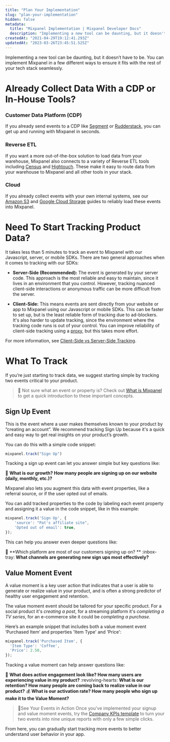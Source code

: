 ```yaml
---
title: "Plan Your Implementation"
slug: "plan-your-implementation"
hidden: false
metadata: 
  title: "Mixpanel Implementation | Mixpanel Developer Docs"
  description: "Implementing a new tool can be daunting, but it doesn't have to be. Learn how to implement Mixpanel to ensure it fits seamlessly with the rest of your tech stack."
createdAt: "2021-04-29T19:12:41.293Z"
updatedAt: "2023-03-26T23:45:51.525Z"
---
```

Implementing a new tool can be daunting, but it doesn’t have to be. You can implement Mixpanel in a few different ways to ensure it fits with the rest of your tech stack seamlessly.

# Already Collect Data With a CDP or In-House Tools?
### Customer Data Platform (CDP)
If you already send events to a CDP like [Segment](https://segment.com/docs/connections/destinations/catalog/actions-mixpanel/) or [Rudderstack](https://rudderstack.com/integration/mixpanel/), you can get up and running with Mixpanel in seconds.

### Reverse ETL
If you want a more out-of-the-box solution to load data from your warehouse, Mixpanel also connects to a variety of Reverse ETL tools including [Census](https://docs.getcensus.com/destinations/mixpanel) and [Hightouch](https://hightouch.io/docs/destinations/mixpanel/). These make it easy to route data from your warehouse to Mixpanel and all other tools in your stack.

### Cloud
If you already collect events with your own internal systems, see our [Amazon S3](doc:s3-import) and [Google Cloud Storage](doc:gcs-import) guides to reliably load these events into Mixpanel.

# Need To Start Tracking Product Data?
It takes less than 5 minutes to track an event to Mixpanel with our Javascript, server, or mobile SDKs. There are two general approaches when it comes to tracking with our SDKs:

* **Server-Side (Recommended):** The event is generated by your server code. This approach is the most reliable and easy to maintain, since it lives in an environment that you control. However, tracking nuanced client-side interactions or anonymous traffic can be more difficult from the server.

* **Client-Side:** This means events are sent directly from your website or app to Mixpanel using our Javascript or mobile SDKs. This can be faster to set up, but is the least reliable form of tracking due to ad-blockers. It's also harder to update tracking, since the environment where the tracking code runs is out of your control. You can improve reliability of client-side tracking using a [proxy](doc:collection-via-a-proxy), but this takes more effort.

For more information, see [Client-Side vs Server-Side Tracking](client-side-vs-server-side-tracking).

# What To Track
If you’re just starting to track data, we suggest starting simple by tracking two events critical to your product.

> 📘
> Not sure what an event or property is? Check out [What is Mixpanel](doc:what-is-mixpanel) to get a quick introduction to these important concepts.

## Sign Up Event
This is the event where a user makes themselves known to your product by “creating an account”. We recommend tracking Sign Up because it's a quick and easy way to get real insights on your product’s growth.

You can do this with a simple code snippet:
```javascript
mixpanel.track("Sign Up")
```
Tracking a sign up event can let you answer simple but key questions like:

:seedling: **What is our growth? How many people are signing up on our website (daily, monthly, etc.)?**

Mixpanel also lets you augment this data with event properties, like a referral source, or if the user opted out of emails.

You can add tracked properties to the code by labeling each event property and assigning it a value in the code snippet, like in this example:
```javascript
mixpanel.track('Sign Up', {
	'source': "Pat's affiliate site",
	'Opted out of email': true,
});
```
This can help you answer even deeper questions like:

:calling: **Which platform are most of our customers signing up on? **
:inbox-tray: **What channels are generating new sign ups most effectively?**

## Value Moment Event
A value moment is a key user action that indicates that a user is able to generate or realize value in your product, and is often a strong predictor of healthy user engagement and retention.

The value moment event should be tailored for your specific product. For a social product it's _creating a post_, for a streaming platform it's _completing a TV series_, for an e-commerce site it could be _completing a purchase_.

Here’s an example snippet that includes both a value moment event ‘Purchased Item’ and properties 'Item Type' and 'Price':
```javascript
mixpanel.track('Purchased Item', {
  'Item Type': 'Coffee',
  'Price': 2.50,
});
```
Tracking a value moment can help answer questions like:

:star2: **What does active engagement look like? How many users are experiencing value in my product?**
:revolving-hearts: **What is our retention? How many people are coming back to realize value in our product?**
:moneybag: **What is our activation rate? How many people who sign up make it to the Value Moment?**

> 📘See Your Events in Action
> Once you've implemented your signup and value moment events, try the [Company KPIs template](https://mixpanel.com/project?show-event-translator=true) to turn your two events into nine unique reports with only a few simple clicks.

From here, you can gradually start tracking more events to better understand user behavior in your app.